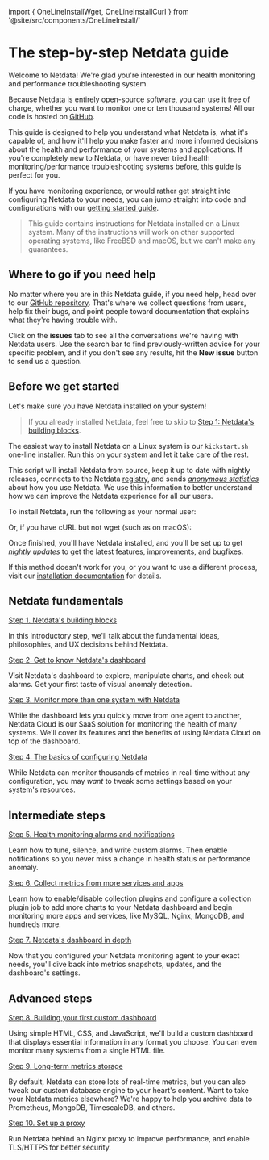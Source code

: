 <!--
title: "The step-by-step Netdata guide"
date: 2020-03-31
custom_edit_url: https://github.com/netdata/netdata/edit/master/docs/guides/step-by-step/step-00.md
-->
import { OneLineInstallWget, OneLineInstallCurl } from '@site/src/components/OneLineInstall/'

# The step-by-step Netdata guide

Welcome to Netdata! We're glad you're interested in our health monitoring and performance troubleshooting system.

Because Netdata is entirely open-source software, you can use it free of charge, whether you want to monitor one or ten
thousand systems! All our code is hosted on [GitHub](https://github.com/netdata/netdata).

This guide is designed to help you understand what Netdata is, what it's capable of, and how it'll help you make
faster and more informed decisions about the health and performance of your systems and applications. If you're
completely new to Netdata, or have never tried health monitoring/performance troubleshooting systems before, this
guide is perfect for you.

If you have monitoring experience, or would rather get straight into configuring Netdata to your needs, you can jump
straight into code and configurations with our [getting started guide](https://github.com/netdata/netdata/blob/master/docs/get-started.mdx).

> This guide contains instructions for Netdata installed on a Linux system. Many of the instructions will work on
> other supported operating systems, like FreeBSD and macOS, but we can't make any guarantees.

## Where to go if you need help

No matter where you are in this Netdata guide, if you need help, head over to our [GitHub
repository](https://github.com/netdata/netdata/). That's where we collect questions from users, help fix their bugs, and
point people toward documentation that explains what they're having trouble with.

Click on the **issues** tab to see all the conversations we're having with Netdata users. Use the search bar to find
previously-written advice for your specific problem, and if you don't see any results, hit the **New issue** button to
send us a question.


## Before we get started

Let's make sure you have Netdata installed on your system!

> If you already installed Netdata, feel free to skip to [Step 1: Netdata's building blocks](step-01.md).

The easiest way to install Netdata on a Linux system is our `kickstart.sh` one-line installer. Run this on your system
and let it take care of the rest. 

This script will install Netdata from source, keep it up to date with nightly releases, connects to the Netdata
[registry](https://github.com/netdata/netdata/blob/master/registry/README.md), and sends [_anonymous statistics_](https://github.com/netdata/netdata/blob/master/docs/anonymous-statistics.md) about how you use
Netdata. We use this information to better understand how we can improve the Netdata experience for all our users.

To install Netdata, run the following as your normal user:

<OneLineInstallWget/>

Or, if you have cURL but not wget (such as on macOS):

<OneLineInstallCurl/>


Once finished, you'll have Netdata installed, and you'll be set up to get _nightly updates_ to get the latest features,
improvements, and bugfixes.

If this method doesn't work for you, or you want to use a different process, visit our [installation
documentation](https://github.com/netdata/netdata/blob/master/packaging/installer/README.md) for details.

## Netdata fundamentals

[Step 1. Netdata's building blocks](step-01.md)

In this introductory step, we'll talk about the fundamental ideas, philosophies, and UX decisions behind Netdata.

[Step 2. Get to know Netdata's dashboard](step-02.md)

Visit Netdata's dashboard to explore, manipulate charts, and check out alarms. Get your first taste of visual anomaly
detection.

[Step 3. Monitor more than one system with Netdata](step-03.md)

While the dashboard lets you quickly move from one agent to another, Netdata Cloud is our SaaS solution for monitoring
the health of many systems. We'll cover its features and the benefits of using Netdata Cloud on top of the dashboard.

[Step 4. The basics of configuring Netdata](step-04.md)

While Netdata can monitor thousands of metrics in real-time without any configuration, you may _want_ to tweak some
settings based on your system's resources.

## Intermediate steps

[Step 5. Health monitoring alarms and notifications](step-05.md)

Learn how to tune, silence, and write custom alarms. Then enable notifications so you never miss a change in health
status or performance anomaly.

[Step 6. Collect metrics from more services and apps](step-06.md)

Learn how to enable/disable collection plugins and configure a collection plugin job to add more charts to your Netdata
dashboard and begin monitoring more apps and services, like MySQL, Nginx, MongoDB, and hundreds more.

[Step 7. Netdata's dashboard in depth](step-07.md)

Now that you configured your Netdata monitoring agent to your exact needs, you'll dive back into metrics snapshots,
updates, and the dashboard's settings.

## Advanced steps

[Step 8. Building your first custom dashboard](step-08.md)

Using simple HTML, CSS, and JavaScript, we'll build a custom dashboard that displays essential information in any format
you choose. You can even monitor many systems from a single HTML file.

[Step 9. Long-term metrics storage](step-09.md)

By default, Netdata can store lots of real-time metrics, but you can also tweak our custom database engine to your
heart's content. Want to take your Netdata metrics elsewhere? We're happy to help you archive data to Prometheus,
MongoDB, TimescaleDB, and others.

[Step 10. Set up a proxy](step-10.md)

Run Netdata behind an Nginx proxy to improve performance, and enable TLS/HTTPS for better security.


